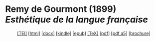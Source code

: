 # Remy de Gourmont (1899)  <em>Esthétique de la langue française</em> 

<header> <a target="_blank" title="Source XML/TEI" class="mime48 tei" href="https://hurlus.github.io/tei/gourmont1899_esthetique-francais.xml">[TEI]</a>  <a target="_blank" title="HTML une page" class="mime48 html" href="https://hurlus.github.io/gourmont1899_esthetique-francais/gourmont1899_esthetique-francais.html">[html]</a>  <a target="_blank" title="Bureautique (LibreOffice, MS.Word)" class="mime48 docx" href="https://hurlus.github.io/gourmont1899_esthetique-francais/gourmont1899_esthetique-francais.docx">[docx]</a>  <a target="_blank" title="Amazon.kindle" class="mime48 mobi" href="https://hurlus.github.io/gourmont1899_esthetique-francais/gourmont1899_esthetique-francais.mobi">[kindle]</a>  <a target="_blank" title="EPUB, pour liseuses et téléphones" class="mime48 epub" href="https://hurlus.github.io/gourmont1899_esthetique-francais/gourmont1899_esthetique-francais.epub">[epub]</a>  <a target="_blank" title="LaTeX" class="mime48 tex" href="https://hurlus.github.io/gourmont1899_esthetique-francais/gourmont1899_esthetique-francais.tex">[TeX]</a>  <a target="_blank" title="PDF à imprimer, A4 2 colonnes" class="mime48 pdf" href="https://hurlus.github.io/gourmont1899_esthetique-francais/gourmont1899_esthetique-francais.pdf">[pdf]</a>  <a target="_blank" title="PDF à lire, A5 une colonne" class="mime48 a5" href="https://hurlus.github.io/gourmont1899_esthetique-francais/gourmont1899_esthetique-francais_a5.pdf">[pdf a5]</a>  <a target="_blank" title="Brochure à agrafer, pdf imposé pour imprimante recto/verso" class="mime48 brochure" href="https://hurlus.github.io/gourmont1899_esthetique-francais/gourmont1899_esthetique-francais_brochure.pdf">[brochure]</a> </header>
